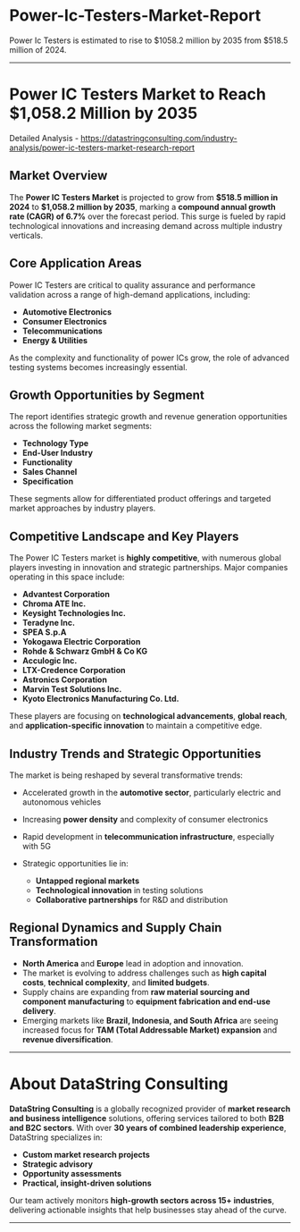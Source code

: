 # Power-Ic-Testers-Market-Report

Power Ic Testers is estimated to rise to $1058.2 million by 2035 from $518.5 million of 2024.

---

# **Power IC Testers Market to Reach \$1,058.2 Million by 2035**

Detailed Analysis - https://datastringconsulting.com/industry-analysis/power-ic-testers-market-research-report

## **Market Overview**

The **Power IC Testers Market** is projected to grow from **\$518.5 million in 2024** to **\$1,058.2 million by 2035**, marking a **compound annual growth rate (CAGR) of 6.7%** over the forecast period. This surge is fueled by rapid technological innovations and increasing demand across multiple industry verticals.

## **Core Application Areas**

Power IC Testers are critical to quality assurance and performance validation across a range of high-demand applications, including:

* **Automotive Electronics**
* **Consumer Electronics**
* **Telecommunications**
* **Energy & Utilities**

As the complexity and functionality of power ICs grow, the role of advanced testing systems becomes increasingly essential.

## **Growth Opportunities by Segment**

The report identifies strategic growth and revenue generation opportunities across the following market segments:

* **Technology Type**
* **End-User Industry**
* **Functionality**
* **Sales Channel**
* **Specification**

These segments allow for differentiated product offerings and targeted market approaches by industry players.

## **Competitive Landscape and Key Players**

The Power IC Testers market is **highly competitive**, with numerous global players investing in innovation and strategic partnerships. Major companies operating in this space include:

* **Advantest Corporation**
* **Chroma ATE Inc.**
* **Keysight Technologies Inc.**
* **Teradyne Inc.**
* **SPEA S.p.A**
* **Yokogawa Electric Corporation**
* **Rohde & Schwarz GmbH & Co KG**
* **Acculogic Inc.**
* **LTX-Credence Corporation**
* **Astronics Corporation**
* **Marvin Test Solutions Inc.**
* **Kyoto Electronics Manufacturing Co. Ltd.**

These players are focusing on **technological advancements**, **global reach**, and **application-specific innovation** to maintain a competitive edge.

## **Industry Trends and Strategic Opportunities**

The market is being reshaped by several transformative trends:

* Accelerated growth in the **automotive sector**, particularly electric and autonomous vehicles
* Increasing **power density** and complexity of consumer electronics
* Rapid development in **telecommunication infrastructure**, especially with 5G
* Strategic opportunities lie in:

  * **Untapped regional markets**
  * **Technological innovation** in testing solutions
  * **Collaborative partnerships** for R\&D and distribution

## **Regional Dynamics and Supply Chain Transformation**

* **North America** and **Europe** lead in adoption and innovation.
* The market is evolving to address challenges such as **high capital costs**, **technical complexity**, and **limited budgets**.
* Supply chains are expanding from **raw material sourcing and component manufacturing** to **equipment fabrication and end-use delivery**.
* Emerging markets like **Brazil, Indonesia, and South Africa** are seeing increased focus for **TAM (Total Addressable Market) expansion** and **revenue diversification**.

---

# **About DataString Consulting**

**DataString Consulting** is a globally recognized provider of **market research and business intelligence** solutions, offering services tailored to both **B2B and B2C sectors**. With over **30 years of combined leadership experience**, DataString specializes in:

* **Custom market research projects**
* **Strategic advisory**
* **Opportunity assessments**
* **Practical, insight-driven solutions**

Our team actively monitors **high-growth sectors across 15+ industries**, delivering actionable insights that help businesses stay ahead of the curve.

---
